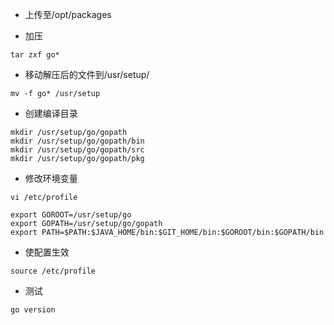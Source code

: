 - 上传至/opt/packages

- 加压

```
tar zxf go*
```

- 移动解压后的文件到/usr/setup/

```
mv -f go* /usr/setup
```

- 创建编译目录

```
mkdir /usr/setup/go/gopath
mkdir /usr/setup/go/gopath/bin
mkdir /usr/setup/go/gopath/src
mkdir /usr/setup/go/gopath/pkg
```

- 修改环境变量

```
vi /etc/profile

export GOROOT=/usr/setup/go
export GOPATH=/usr/setup/go/gopath
export PATH=$PATH:$JAVA_HOME/bin:$GIT_HOME/bin:$GOROOT/bin:$GOPATH/bin
```

- 使配置生效

```
source /etc/profile
```
- 测试

```
go version
```
